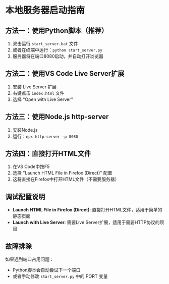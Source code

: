 # 本地服务器启动指南

## 方法一：使用Python脚本（推荐）

1. 双击运行 `start_server.bat` 文件
2. 或者在终端中运行：`python start_server.py`
3. 服务器将在端口8080启动，并自动打开浏览器

## 方法二：使用VS Code Live Server扩展

1. 安装 Live Server 扩展
2. 右键点击 `index.html` 文件
3. 选择 "Open with Live Server"

## 方法三：使用Node.js http-server

1. 安装Node.js
2. 运行：`npx http-server -p 8080`

## 方法四：直接打开HTML文件

1. 在VS Code中按F5
2. 选择 "Launch HTML File in Firefox (Direct)" 配置
3. 这将直接在Firefox中打开HTML文件（不需要服务器）

## 调试配置说明

- **Launch HTML File in Firefox (Direct)**: 直接打开HTML文件，适用于简单的静态页面
- **Launch with Live Server**: 需要Live Server扩展，适用于需要HTTP协议的项目

## 故障排除

如果遇到端口占用问题：
- Python脚本会自动尝试下一个端口
- 或者手动修改 `start_server.py` 中的 PORT 变量